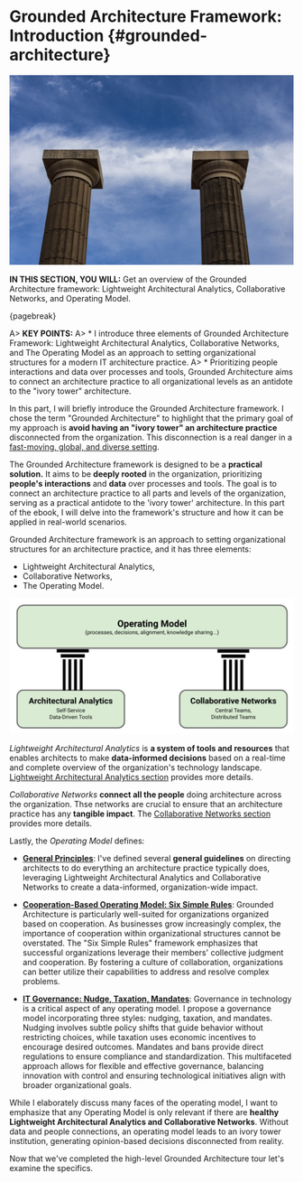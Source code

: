 

# Grounded Architecture Framework: Introduction {#grounded-architecture}

![image by dario truco from istock](assets/images/istock/iStock-1767471664.jpg)

**IN THIS SECTION, YOU WILL:** Get an overview of the Grounded Architecture framework: Lightweight Architectural Analytics, Collaborative Networks, and Operating Model.

{pagebreak}

A> **KEY POINTS:**
A> * I introduce three elements of Grounded Architecture Framework: Lightweight Architectural Analytics, Collaborative Networks, and The Operating Model as an approach to setting organizational structures for a modern IT architecture practice.
A> * Prioritizing people interactions and data over processes and tools, Grounded Architecture aims to connect an architecture practice to all organizational levels as an antidote to the "ivory tower" architecture.

In this part, I will briefly introduce the Grounded Architecture framework. I chose the term "Grounded Architecture" to highlight that the primary goal of my approach is **avoid having an "ivory tower" an architecture practice** disconnected from the organization. This disconnection is a real danger in a [fast-moving, global, and diverse setting](#context). 

The Grounded Architecture framework is designed to be a **practical solution.** It aims to be **deeply rooted** in the organization, prioritizing **people's interactions** and **data** over processes and tools. The goal is to connect an architecture practice to all parts and levels of the organization, serving as a practical antidote to the 'ivory tower' architecture. In this part of the ebook, I will delve into the framework's structure and how it can be applied in real-world scenarios.

Grounded Architecture framework is an approach to setting organizational structures for an architecture practice, and it has three elements:

* Lightweight Architectural Analytics,
* Collaborative Networks,
* The Operating Model.

![Figure 1: The Grounded Architecture framework.](assets/images/model-framework.png)

*Lightweight Architectural Analytics* is **a system of tools and resources** that enables architects to make **data-informed decisions** based on a real-time and complete overview of the organization's technology landscape. [Lightweight Architectural Analytics section](#analytics) provides more details.

*Collaborative Networks* **connect all the people** doing architecture across the organization. Thse networks are crucial to ensure that an architecture practice has any **tangible impact**. The [Collaborative Networks section](#people) provides more details.

Lastly, the *Operating Model* defines:
* **[General Principles](#operating-model)**: I've defined several **general guidelines** on directing architects to do everything an architecture practice typically does, leveraging Lightweight Architectural Analytics and Collaborative Networks to create a data-informed, organization-wide impact.

* **[Cooperation-Based Operating Model: Six Simple Rules](#six-simple-rules)**: Grounded Architecture is particularly well-suited for organizations organized based on cooperation. As businesses grow increasingly complex, the importance of cooperation within organizational structures cannot be overstated. The "Six Simple Rules" framework emphasizes that successful organizations leverage their members' collective judgment and cooperation. By fostering a culture of collaboration, organizations can better utilize their capabilities to address and resolve complex problems.

* **[IT Governance: Nudge, Taxation, Mandates](#governance)**: Governance in technology is a critical aspect of any operating model. I propose a governance model incorporating three styles: nudging, taxation, and mandates. Nudging involves subtle policy shifts that guide behavior without restricting choices, while taxation uses economic incentives to encourage desired outcomes. Mandates and bans provide direct regulations to ensure compliance and standardization. This multifaceted approach allows for flexible and effective governance, balancing innovation with control and ensuring technological initiatives align with broader organizational goals.

While I elaborately discuss many faces of the operating model, I want to emphasize that any Operating Model is only relevant if there are **healthy Lightweight Architectural Analytics and Collaborative Networks**. Without data and people connections, an operating model leads to an ivory tower institution, generating opinion-based decisions disconnected from reality.

Now that we've completed the high-level Grounded Architecture tour let's examine the specifics.

